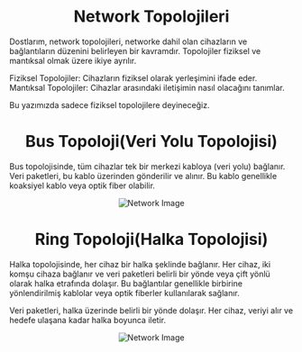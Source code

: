 <h1 align='center'>Network Topolojileri</h1>

<p>
  Dostlarım, network topolojileri, networke dahil olan cihazların ve bağlantıların düzenini belirleyen bir kavramdır. Topolojiler fiziksel ve mantıksal olmak üzere ikiye ayrılır.

  Fiziksel Topolojiler: Cihazların fiziksel olarak yerleşimini ifade eder.
  Mantıksal Topolojiler: Cihazlar arasındaki iletişimin nasıl olacağını tanımlar.

  Bu yazımızda sadece fiziksel topolojilere deyineceğiz.
</p>


<h1 align='center'>Bus Topoloji(Veri Yolu Topolojisi)</h1>

<p>
  Bus topolojisinde, tüm cihazlar tek bir merkezi kabloya (veri yolu) bağlanır. Veri paketleri, bu kablo üzerinden gönderilir ve alınır. Bu kablo genellikle koaksiyel kablo veya optik fiber olabilir.

</p>

<div align="center">
    <img src="https://github.com/Okan-tumuklu/Network-dersleri/assets/117488504/1c3ee6d7-5493-45cc-97e3-82b53e7375f7" alt="Network Image">
</div>

<h1 align='center'>Ring Topoloji(Halka Topolojisi)</h1>

<p>
  Halka topolojisinde, her cihaz bir halka şeklinde bağlanır. Her cihaz, iki komşu cihaza bağlanır ve veri paketleri belirli bir yönde veya çift yönlü olarak halka etrafında dolaşır. Bu bağlantılar genellikle birbirine yönlendirilmiş kablolar veya optik fiberler kullanılarak sağlanır.

  Veri paketleri, halka üzerinde belirli bir yönde dolaşır. Her cihaz, veriyi alır ve hedefe ulaşana kadar halka boyunca iletir.
</p>
<div align="center">
    <img src="https://github.com/Okan-tumuklu/Network-dersleri/assets/117488504/c48105f1-d943-4ffd-b475-ea410cc9da2e" alt="Network Image">
</div>
